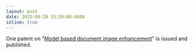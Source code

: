 ```yaml
---
layout: post
date: 2023-09-28 15:59:00-0400
inline: true
---
```


One patent on "[Model based document image enhancement](https://patents.google.com/patent/US11769239B1/en)" is issued and published. 
